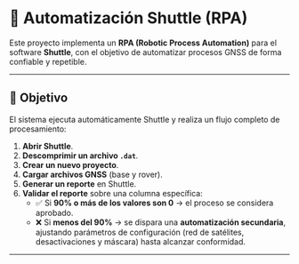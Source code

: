 # 🚀 Automatización Shuttle (RPA)

Este proyecto implementa un **RPA (Robotic Process Automation)** para el software **Shuttle**, con el objetivo de automatizar procesos GNSS de forma confiable y repetible.

---

## 📌 Objetivo

El sistema ejecuta automáticamente Shuttle y realiza un flujo completo de procesamiento:

1. **Abrir Shuttle**.
2. **Descomprimir un archivo `.dat`**.
3. **Crear un nuevo proyecto**.
4. **Cargar archivos GNSS** (base y rover).
5. **Generar un reporte** en Shuttle.
6. **Validar el reporte** sobre una columna específica:
   - ✅ Si **90% o más de los valores son 0** → el proceso se considera aprobado.  
   - ❌ Si **menos del 90%** → se dispara una **automatización secundaria**, ajustando parámetros de configuración (red de satélites, desactivaciones y máscara) hasta alcanzar conformidad.

---


